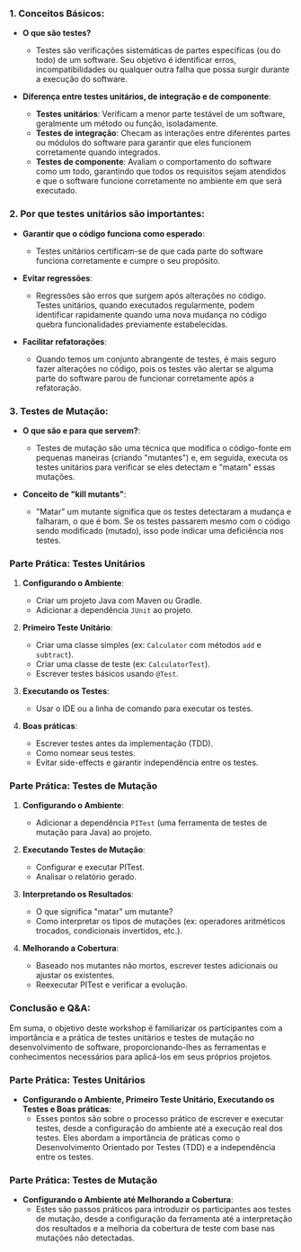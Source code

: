 ### 1. Conceitos Básicos:

- **O que são testes?**
    - Testes são verificações sistemáticas de partes específicas (ou do todo) de um software. Seu objetivo é identificar erros, incompatibilidades ou qualquer outra falha que possa surgir durante a execução do software.

- **Diferença entre testes unitários, de integração e de componente**:
    - **Testes unitários**: Verificam a menor parte testável de um software, geralmente um método ou função, isoladamente.
    - **Testes de integração**: Checam as interações entre diferentes partes ou módulos do software para garantir que eles funcionem corretamente quando integrados.
    - **Testes de componente**: Avaliam o comportamento do software como um todo, garantindo que todos os requisitos sejam atendidos e que o software funcione corretamente no ambiente em que será executado.

### 2. Por que testes unitários são importantes:

- **Garantir que o código funciona como esperado**:
    - Testes unitários certificam-se de que cada parte do software funciona corretamente e cumpre o seu propósito.

- **Evitar regressões**:
    - Regressões são erros que surgem após alterações no código. Testes unitários, quando executados regularmente, podem identificar rapidamente quando uma nova mudança no código quebra funcionalidades previamente estabelecidas.

- **Facilitar refatorações**:
    - Quando temos um conjunto abrangente de testes, é mais seguro fazer alterações no código, pois os testes vão alertar se alguma parte do software parou de funcionar corretamente após a refatoração.

### 3. Testes de Mutação:

- **O que são e para que servem?**:
    - Testes de mutação são uma técnica que modifica o código-fonte em pequenas maneiras (criando "mutantes") e, em seguida, executa os testes unitários para verificar se eles detectam e "matam" essas mutações.

- **Conceito de "kill mutants"**:
    - "Matar" um mutante significa que os testes detectaram a mudança e falharam, o que é bom. Se os testes passarem mesmo com o código sendo modificado (mutado), isso pode indicar uma deficiência nos testes.

### Parte Prática: Testes Unitários

1. **Configurando o Ambiente**:
    - Criar um projeto Java com Maven ou Gradle.
    - Adicionar a dependência `JUnit` ao projeto.

2. **Primeiro Teste Unitário**:
    - Criar uma classe simples (ex: `Calculator` com métodos `add` e `subtract`).
    - Criar uma classe de teste (ex: `CalculatorTest`).
    - Escrever testes básicos usando `@Test`.

3. **Executando os Testes**:
    - Usar o IDE ou a linha de comando para executar os testes.

4. **Boas práticas**:
    - Escrever testes antes da implementação (TDD).
    - Como nomear seus testes.
    - Evitar side-effects e garantir independência entre os testes.

### Parte Prática: Testes de Mutação

1. **Configurando o Ambiente**:
    - Adicionar a dependência `PITest` (uma ferramenta de testes de mutação para Java) ao projeto.

2. **Executando Testes de Mutação**:
    - Configurar e executar PITest.
    - Analisar o relatório gerado.

3. **Interpretando os Resultados**:
    - O que significa "matar" um mutante?
    - Como interpretar os tipos de mutações (ex: operadores aritméticos trocados, condicionais invertidos, etc.).

4. **Melhorando a Cobertura**:
    - Baseado nos mutantes não mortos, escrever testes adicionais ou ajustar os existentes.
    - Reexecutar PITest e verificar a evolução.

### Conclusão e Q&A:

Em suma, o objetivo deste workshop é familiarizar os participantes com a importância e a prática de testes unitários e testes de mutação no desenvolvimento de software, proporcionando-lhes as ferramentas e conhecimentos necessários para aplicá-los em seus próprios projetos.



### Parte Prática: Testes Unitários

- **Configurando o Ambiente, Primeiro Teste Unitário, Executando os Testes e Boas práticas**:
    - Esses pontos são sobre o processo prático de escrever e executar testes, desde a configuração do ambiente até a execução real dos testes. Eles abordam a importância de práticas como o Desenvolvimento Orientado por Testes (TDD) e a independência entre os testes.

### Parte Prática: Testes de Mutação

- **Configurando o Ambiente até Melhorando a Cobertura**:
    - Estes são passos práticos para introduzir os participantes aos testes de mutação, desde a configuração da ferramenta até a interpretação dos resultados e a melhoria da cobertura de teste com base nas mutações não detectadas.

